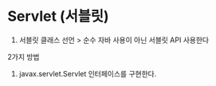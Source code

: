 # Servlet (서블릿)

1. 서블릿 클래스 선언 > 순수 자바 사용이 아닌 서블릿 API 사용한다 

2가지 방법

1. javax.servlet.Servlet 인터페이스를 구현한다. 